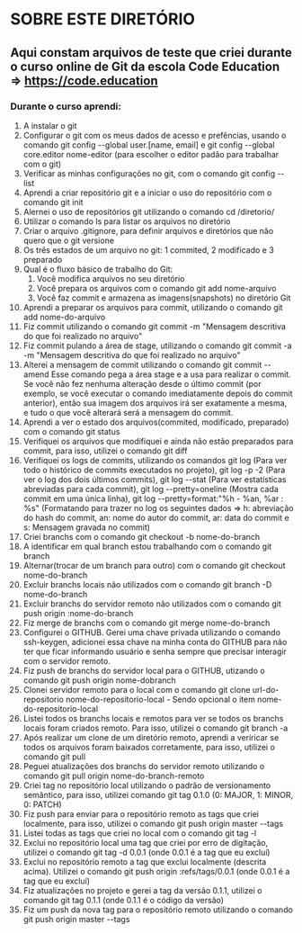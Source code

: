 SOBRE ESTE DIRETÓRIO
====================

## Aqui constam arquivos de teste que criei durante o curso online de Git da escola Code Education => https://code.education

### Durante o curso aprendi:
1. A instalar o git
2. Configurar o git com os meus dados de acesso e prefências, usando o comando git config --global user.[name, email] e git config --global core.editor nome-editor (para escolher o editor padão para trabalhar com o git)
3. Verificar as minhas configurações no git, com o comando git config --list
4. Aprendi a criar repositório git e a iniciar o uso do repositório com o comando git init
5. Alernei o uso de repositórios git utilizando o comando cd /diretorio/
6. Utilizar o comando ls para listar os arquivos no diretório
7. Criar o arquivo .gitignore, para definir arquivos e diretórios que não quero que o git versione
8. Os três estados de um arquivo no git: 1 commited, 2 modificado e 3 preparado
9. Qual é o fluxo básico de trabalho do Git: 
   1. Você modifica arquivos no seu diretório
   2. Você prepara os arquivos com o comando git add nome-arquivo
   3. Você faz commit e armazena as imagens(snapshots) no diretório Git
11. Aprendi a preparar os arquivos para commit, utilizando o comando git add nome-do-arquivo
12. Fiz commit utilizando o comando git commit -m "Mensagem descritiva do que foi realizado no arquivo"
13. Fiz commit pulando a área de stage, utilizando o comando git commit -a -m "Mensagem descritiva do que foi realizado no arquivo"
14. Alterei a mensagem de commit utilizando o comando git commit --amend
Esse comando pega a área stage e a usa para realizar o commit. 
Se você não fez nenhuma alteração desde o último commit (por exemplo, se você executar o comando imediatamente depois do commit anterior), então sua imagem dos arquivos irá ser exatamente a mesma, e tudo o que você alterará será a mensagem do commit.
15. Aprendi a ver o estado dos arquivos(commited, modificado, preparado) com o comando git status
16. Verifiquei os arquivos que modifiquei e ainda não estão preparados para commit, para isso, utilizei o comando git diff
17. Verifiquei os logs de commits, utilizando os comandos git log (Para ver todo o histórico de commits executados no projeto), git log -p -2 (Para ver o log dos dois últimos commits), git log --stat (Para ver estatísticas abreviadas para cada commit), git log --pretty=oneline (Mostra cada commit em uma única linha), git log --pretty=format:"%h - %an, %ar : %s" (Formatando para trazer no log os seguintes dados => h: abreviação do hash do commit, an: nome do autor do commit, ar: data do commit e s: Mensagem gravada no commit) 
18. Criei branchs com o comando git checkout -b nome-do-branch
19. A identificar em qual branch estou trabalhando com o comando git branch
20. Alternar(trocar de um branch para outro) com o comando git checkout nome-do-branch
21. Excluir branchs locais não utilizados com o comando git branch -D nome-do-branch
20. Excluir branchs do servidor remoto não utilizados com o comando git push origin :nome-do-branch
22. Fiz merge de branchs com o comando git merge nome-do-branch
23. Configurei o GITHUB. Gerei uma chave privada utilizando o comando ssh-keygen, adicionei essa chave na minha conta do GITHUB para não ter que ficar informando usuário e senha sempre que precisar interagir com o servidor remoto.
24. Fiz push de branchs do servidor local para o GITHUB, utizando o comando git push origin nome-dobranch      
25. Clonei servidor remoto para o local com o comando git clone url-do-repositorio nome-do-repositorio-local - Sendo opcional o item nome-do-repositorio-local
26. Listei todos os branchs locais e remotos para ver se todos os branchs locais foram criados remoto. Para isso, utilizei o comando git branch -a
27. Após realizar um clone de um diretório remoto, aprendi a veriricar se todos os arquivos foram baixados corretamente, para isso, utilizei o comando git pull
28. Peguei atualizações dos branchs do servidor remoto utilizando o comando git pull origin nome-do-branch-remoto
29. Criei tag no repositório local utilizando o padrão de versionamento semântico, para isso, utilizei comando git tag 0.1.0 (0: MAJOR, 1: MINOR, 0: PATCH)
30. Fiz push para enviar para o repositório remoto as tags que criei localmente, para isso, utilizei o comando git push origin master --tags
31. Listei todas as tags que criei no local com o comando git tag -l
32. Exclui no repositório local uma tag que criei por erro de digitação, utilizei o comando git tag -d 0.0.1 (onde 0.0.1 é a tag que eu excluí)
33. Exclui no repositório remoto a tag que exclui localmente (descrita acima). Utilizei o comando git push origin :refs/tags/0.0.1 (onde 0.0.1 é a tag que eu excluí)
34. Fiz atualizações no projeto e gerei a tag da versão 0.1.1, utilizei o comando git tag 0.1.1 (onde 0.1.1 é o código da versão)
35. Fiz um push da nova tag para o repositório remoto utilizando o comando git push origin master --tags



 



